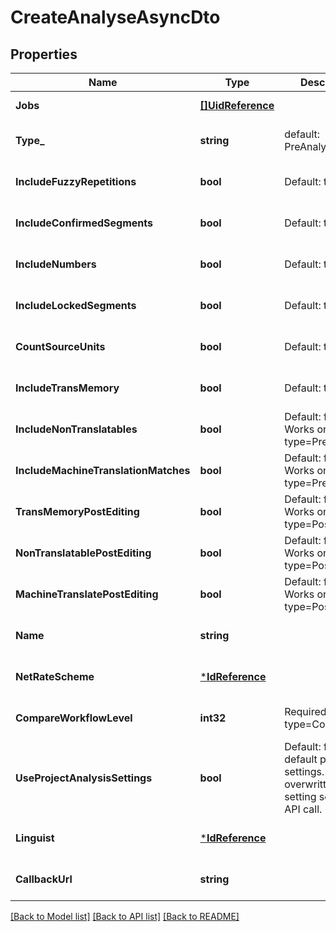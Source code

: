 # CreateAnalyseAsyncDto

## Properties
Name | Type | Description | Notes
------------ | ------------- | ------------- | -------------
**Jobs** | [**[]UidReference**](UidReference.md) |  | [default to null]
**Type_** | **string** | default: PreAnalyse | [optional] [default to null]
**IncludeFuzzyRepetitions** | **bool** | Default: true | [optional] [default to null]
**IncludeConfirmedSegments** | **bool** | Default: true | [optional] [default to null]
**IncludeNumbers** | **bool** | Default: true | [optional] [default to null]
**IncludeLockedSegments** | **bool** | Default: true | [optional] [default to null]
**CountSourceUnits** | **bool** | Default: true | [optional] [default to null]
**IncludeTransMemory** | **bool** | Default: true | [optional] [default to null]
**IncludeNonTranslatables** | **bool** | Default: false. Works only for type&#x3D;PreAnalyse. | [optional] [default to null]
**IncludeMachineTranslationMatches** | **bool** | Default: false. Works only for type&#x3D;PreAnalyse. | [optional] [default to null]
**TransMemoryPostEditing** | **bool** | Default: false. Works only for type&#x3D;PostAnalyse. | [optional] [default to null]
**NonTranslatablePostEditing** | **bool** | Default: false. Works only for type&#x3D;PostAnalyse. | [optional] [default to null]
**MachineTranslatePostEditing** | **bool** | Default: false. Works only for type&#x3D;PostAnalyse. | [optional] [default to null]
**Name** | **string** |  | [optional] [default to null]
**NetRateScheme** | [***IdReference**](IdReference.md) |  | [optional] [default to null]
**CompareWorkflowLevel** | **int32** | Required for type&#x3D;Compare | [optional] [default to null]
**UseProjectAnalysisSettings** | **bool** | Default: false. Use default project settings. Will be overwritten with setting sent         in the API call. | [optional] [default to null]
**Linguist** | [***IdReference**](IdReference.md) |  | [optional] [default to null]
**CallbackUrl** | **string** |  | [optional] [default to null]

[[Back to Model list]](../README.md#documentation-for-models) [[Back to API list]](../README.md#documentation-for-api-endpoints) [[Back to README]](../README.md)


